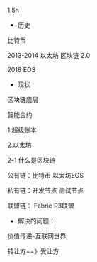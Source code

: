1.5h

* 历史

比特币

2013-2014 以太坊 区块链	2.0

2018 EOS

* 现状



区块链底层

智能合约

1.超级账本

2.以太坊



2-1 什么是区块链

公有链：比特币 以太坊EOS

私有链：开发节点 测试节点

联盟链： Fabric R3联盟



* 解决的问题：

价值传递-互联网世界

  转让方==》受让方





